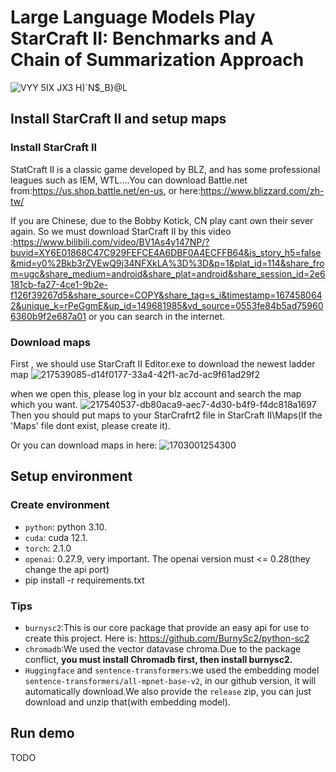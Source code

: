 # Large Language Models Play StarCraft II: Benchmarks and A Chain of Summarization Approach
![VYY 5IX JX3 H)`N$_B}@L](https://github.com/histmeisah/Large-Language-Models-play-StarCraftII/assets/49554454/59a941fa-bd71-4145-b99e-3a971aa93790)

## Install StarCraft II and setup maps

### Install StarCraft II
StatCraft II is a classic game developed by BLZ, and has some professional leagues such as IEM, WTL....You can download Battle.net from:https://us.shop.battle.net/en-us, or here:https://www.blizzard.com/zh-tw/

If you are Chinese, due to the Bobby Kotick, CN play cant own their sever again. So we must download StarCraft II by this video :https://www.bilibili.com/video/BV1As4y147NP/?buvid=XY6E01868C47C929FEFCE4A6DBF0A4ECFFB64&is_story_h5=false&mid=y0%2Bkb3rZVEwQ9j34NFXkLA%3D%3D&p=1&plat_id=114&share_from=ugc&share_medium=android&share_plat=android&share_session_id=2e6181cb-fa27-4ce1-9b2e-f126f39267d5&share_source=COPY&share_tag=s_i&timestamp=1674580642&unique_k=rPeGgmE&up_id=149681985&vd_source=0553fe84b5ad759606360b9f2e687a01
or you can search in the internet.

### Download maps
First , we should use StarCraft II Editor.exe to download the newest ladder map
![217539085-d14f0177-33a4-42f1-ac7d-ac9f61ad29f2](https://github.com/histmeisah/Large-Language-Models-play-StarCraftII/assets/49554454/095023ec-497b-4510-889e-6166f6cfb57d)

when we open this, please log in your blz account and search the map which you want.
![217540537-db80aca9-aec7-4d30-b4f9-f4dc818a1697](https://github.com/histmeisah/Large-Language-Models-play-StarCraftII/assets/49554454/8f68af70-d877-47cc-8d36-8240c7645900)
Then you should put maps to your StarCrafrt2 file  in StarCraft II\Maps(If the 'Maps' file dont exist, please create it).

Or you can download maps in here:
![1703001254300](https://github.com/histmeisah/Large-Language-Models-play-StarCraftII/assets/49554454/69f89739-6bfe-417b-96df-afcb7f7756f3)


## Setup environment

### Create environment

- `python`: python 3.10.
- `cuda`: cuda 12.1.
- `torch`: 2.1.0
- `openai`: 0.27.9, very important. The openai version must <= 0.28(they change the api port)
- pip install -r requirements.txt

### Tips
- `burnysc2`:This is our core package that provide an easy api for use to create this project. Here is: https://github.com/BurnySc2/python-sc2
- `chromadb`:We used the vector datavase chroma.Due to the package conflict, **you must install Chromadb first, then install burnysc2.**
- `Huggingface` and `sentence-transformers`:we used the embedding model  `sentence-transformers/all-mpnet-base-v2`, in our github version, it will automatically download.We also provide the `release` zip, you can just download and unzip that(with embedding model). 

## Run demo
TODO

